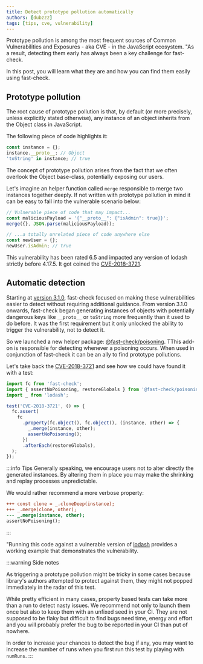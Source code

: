 ```yaml
---
title: Detect prototype pollution automatically
authors: [dubzzz]
tags: [tips, cve, vulnerability]
---
```


Prototype pollution is among the most frequent sources of Common Vulnerabilities and Exposures - aka CVE - in the JavaScript ecosystem. "As a result, detecting them early has always been a key challenge for fast-check.

In this post, you will learn what they are and how you can find them easily using fast-check.

<!--truncate-->

## Prototype pollution

The root cause of prototype pollution is that, by default (or more precisely, unless explicitly stated otherwise), any instance of an object inherits from the Object class in JavaScript.

The following piece of code highlights it:

```ts
const instance = {};
instance.__proto__; // Object
'toString' in instance; // true
```

The concept of prototype pollution arises from the fact that we often overlook the Object base-class, potentially exposing our users.

Let's imagine an helper function called `merge` responsible to merge two instances together deeply. If not written with prototype pollution in mind it can be easy to fall into the vulnerable scenario below:

```js
// Vulnerable piece of code that may impact...
const maliciousPayload = '{"__proto__": {"isAdmin": true}}';
merge({}, JSON.parse(maliciousPayload));

// ...a totally unrelated piece of code anywhere else
const newUser = {};
newUser.isAdmin; // true
```

This vulnerability has been rated 6.5 and impacted any version of lodash strictly before 4.17.5. It got coined the [CVE-2018-3721](https://github.com/advisories/GHSA-fvqr-27wr-82fm).

## Automatic detection

Starting at [version 3.1.0](https://github.com/dubzzz/fast-check/blob/main/packages/fast-check/CHANGELOG.md#310), fast-check focused on making these vulnerabilities easier to detect without requiring additional guidance. From version 3.1.0 onwards, fast-check began generating instances of objects with potentially dangerous keys like `__proto__` or `toString` more frequently than it used to do before. It was the first requirement but it only unlocked the ability to trigger the vulnerability, not to detect it.

So we launched a new helper package: [@fast-check/poisoning](https://www.npmjs.com/package/@fast-check/poisoning). TThis add-on is responsible for detecting whenever a poisoning occurs. When used in conjunction of fast-check it can be an ally to find prototype pollutions.

Let's take back the [CVE-2018-3721](https://github.com/advisories/GHSA-fvqr-27wr-82fm) and see how we could have found it with a test:

```ts
import fc from 'fast-check';
import { assertNoPoisoning, restoreGlobals } from '@fast-check/poisoning';
import _ from 'lodash';

test('CVE-2018-3721', () => {
  fc.assert(
    fc
      .property(fc.object(), fc.object(), (instance, other) => {
        _.merge(instance, other);
        assertNoPoisoning();
      })
      .afterEach(restoreGlobals),
  );
});
```

:::info Tips
Generally speaking, we encourage users not to alter directly the generated instances. By altering them in place you may make the shrinking and replay processes unpredictable.

We would rather recommend a more verbose property:

```diff
+++ const clone = _.cloneDeep(instance);
+++ _.merge(clone, other);
--- _.merge(instance, other);
assertNoPoisoning();
```

:::

"Running this code against a vulnerable version of [lodash](https://lodash.com/) provides a working example that demonstrates the vulnerability.

:::warning Side notes

As triggering a prototype pollution might be tricky in some cases because library's authors attempted to protect against them, they might not popped immediately in the radar of this test.

While pretty efficient in many cases, property based tests can take more than a run to detect nasty issues. We recommend not only to launch them once but also to keep them with an unfixed seed in your CI. They are not supposed to be flaky but difficult to find bugs need time, energy and effort and you will probably prefer the bug to be reported in your CI than put of nowhere.

In order to increase your chances to detect the bug if any, you may want to increase the number of runs when you first run this test by playing with `numRuns`.
:::
